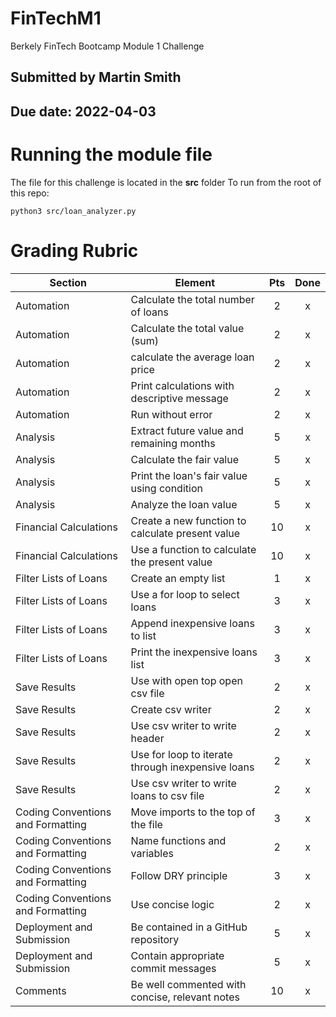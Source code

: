 # FinTechM1
Berkely FinTech Bootcamp Module 1 Challenge

## Submitted by Martin Smith
## Due date: 2022-04-03

# Running the module file
The file for this challenge is located in the **src** folder
To run from the root of this repo:
```
python3 src/loan_analyzer.py
``` 

# Grading Rubric
| Section    |      Element                                                 |  Pts  |  Done |
|------------|--------------------------------------------------------------|:-----:|:-----:|
| Automation | Calculate the total number of loans                          |   2   |   x   |
| Automation | Calculate the total value (sum)                              |   2   |   x   |
| Automation | calculate the average loan price                             |   2   |   x   |
| Automation | Print calculations with descriptive message                  |   2   |   x   |
| Automation | Run without error                                            |   2   |   x   |
| Analysis   | Extract future value and remaining months                    |   5   |   x   |
| Analysis   | Calculate the fair value                                     |   5   |   x   |
| Analysis   | Print the loan's fair value using condition                  |   5   |   x   |
| Analysis   | Analyze the loan value                                       |   5   |   x   |
| Financial Calculations | Create a new function to calculate present value |  10   |   x   |
| Financial Calculations | Use a function to calculate the present value    |  10   |   x   |
| Filter Lists of Loans | Create an empty list                              |  1    |   x   |
| Filter Lists of Loans | Use a for loop to select loans                    |  3    |   x   |
| Filter Lists of Loans | Append inexpensive loans to list                  |  3    |   x   |
| Filter Lists of Loans | Print the inexpensive loans list                  |  3    |   x   |
| Save Results | Use with open top open csv file                            |  2    |   x   |
| Save Results | Create csv writer                                          |  2    |   x   |
| Save Results | Use csv writer to write header                             |  2    |   x   |
| Save Results | Use for loop to iterate through inexpensive loans          |  2    |   x   |
| Save Results | Use csv writer to write loans to csv file                  |  2    |   x   |
| Coding Conventions and Formatting | Move imports to the top of the file   |  3    |   x   |
| Coding Conventions and Formatting | Name functions and variables          |  2    |   x   |
| Coding Conventions and Formatting | Follow DRY principle                  |  3    |   x   |
| Coding Conventions and Formatting | Use concise logic                     |  2    |   x   |
| Deployment and Submission | Be contained in a GitHub repository           |  5    |   x   |
| Deployment and Submission | Contain appropriate commit messages           |  5    |   x   |
| Comments | Be well commented with concise, relevant notes                 |  10   |   x   |

